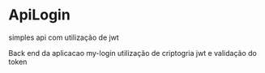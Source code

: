 # ApiLogin
simples api com utilização de jwt

Back end da aplicacao my-login
utilização de criptogria
jwt
e validação do token
